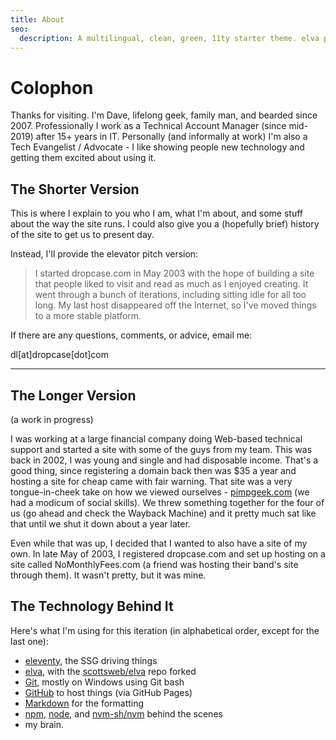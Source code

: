 ```yaml
---
title: About
seo:
  description: A multilingual, clean, green, 11ty starter theme. elva provides solid foundations for your next web project and a built in CMS for managing content.
---
```


# Colophon

Thanks for visiting. I'm Dave, lifelong geek, family man, and bearded since 2007. Professionally I work as a Technical Account Manager (since mid-2019) after 15+ years in IT. Personally (and informally at work) I'm also a Tech Evangelist / Advocate - I like showing people new technology and getting them excited about using it.

## The Shorter Version

This is where I explain to you who I am, what I'm about, and some stuff about the way the site runs. I could also give you a (hopefully brief) history of the site to get us to present day.

Instead, I'll provide the elevator pitch version:

> I started dropcase.com in May 2003 with the hope of building a site that people liked to visit and read as much as I enjoyed creating. It went through a bunch of iterations, including sitting idle for all too long. My last host disappeared off the Internet, so I've moved things to a more stable platform.

If there are any questions, comments, or advice, email me:

dl[at]dropcase[dot]com

----------
## The Longer Version
(a work in progress)

I was working at a large financial company doing Web-based technical support and started a site with some of the guys from my team. This was back in 2002, I was young and single and had disposable income. That's a good thing, since registering a domain back then was $35 a year and hosting a site for cheap came with fair warning. That site was a very tongue-in-cheek take on how we viewed ourselves - [pimpgeek.com](https://web.archive.org/web/20031221235440/http://www.pimpgeek.com:80/) (we had a modicum of social skills). We threw something together for the four of us (go ahead and check the Wayback Machine) and it pretty much sat like that until we shut it down about a year later.

Even while that was up, I decided that I wanted to also have a site of my own. In late May of 2003, I registered dropcase.com and set up hosting on a site called NoMonthlyFees.com (a friend was hosting their band's site through them). It wasn't pretty, but it was mine.

## The Technology Behind It

Here's what I'm using for this iteration (in alphabetical order, except for the last one):

- [eleventy](https://www.11ty.dev/), the SSG driving things
- [elva](https://elva.scott.ee/), with the [scottsweb/elva](https://github.com/scottsweb/elva) repo forked
- [Git](https://git-scm.com/), mostly on Windows using Git bash
- [GitHub](https://github.com/) to host things (via GitHub Pages)
- [Markdown](https://daringfireball.net/projects/markdown/) for the formatting
- [npm](https://www.npmjs.com/), [node](https://nodejs.org/en), and [nvm-sh/nvm](https://github.com/nvm-sh/nvm) behind the scenes
- my brain.